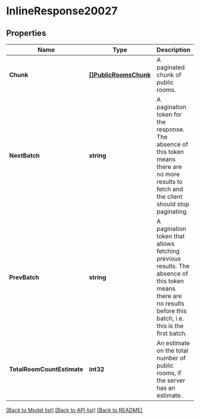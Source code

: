 # InlineResponse20027

## Properties

Name | Type | Description | Notes
------------ | ------------- | ------------- | -------------
**Chunk** | [**[]PublicRoomsChunk**](PublicRoomsChunk.md) | A paginated chunk of public rooms. | 
**NextBatch** | **string** | A pagination token for the response. The absence of this token means there are no more results to fetch and the client should stop paginating. | [optional] 
**PrevBatch** | **string** | A pagination token that allows fetching previous results. The absence of this token means there are no results before this batch, i.e. this is the first batch. | [optional] 
**TotalRoomCountEstimate** | **int32** | An estimate on the total number of public rooms, if the server has an estimate. | [optional] 

[[Back to Model list]](../README.md#documentation-for-models) [[Back to API list]](../README.md#documentation-for-api-endpoints) [[Back to README]](../README.md)


